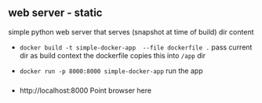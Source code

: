 ## web server - static 
simple python web server that serves (snapshot at time of build) dir content

- `docker build -t simple-docker-app  --file dockerfile .`
    pass current dir as build context
    the dockerfile copies this into `/app` dir


- `docker run -p 8000:8000 simple-docker-app`
    run the app

###
-  http://localhost:8000
    Point browser here